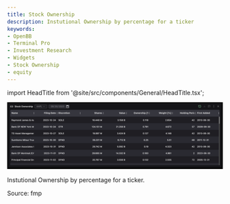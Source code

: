 ```yaml
---
title: Stock Ownership
description: Instutional Ownership by percentage for a ticker
keywords:
- OpenBB
- Terminal Pro
- Investment Research
- Widgets
- Stock Ownership
- equity
---
```


import HeadTitle from '@site/src/components/General/HeadTitle.tsx';

<HeadTitle title="Stock Ownership - equity | OpenBB Terminal Pro Docs" />

<img
    src="https://raw.githubusercontent.com/OpenBB-finance/widgets-library/main/equity/stock_ownership.png"
    alt="OpenBB Terminal Pro Widgets Library"
/>

Instutional Ownership by percentage for a ticker.

Source: fmp

